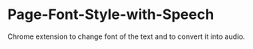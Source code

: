 # Page-Font-Style-with-Speech
Chrome extension to change font of the text and to convert it into audio.
